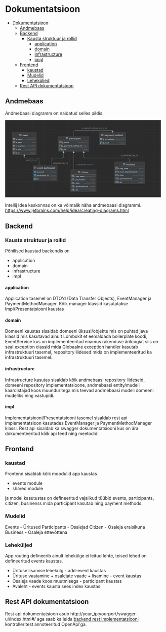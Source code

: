 # Dokumentatsioon

- [Dokumentatsioon](#dokumentatsioon)
  - [Andmebaas](#andmebaas)
  - [Backend](#backend)
    - [Kausta struktuur ja rollid](#kausta-struktuur-ja-rollid)
      - [application](#application)
      - [domain](#domain)
      - [infrastructure](#infrastructure)
      - [impl](#impl)
  - [Frontend](#frontend)
    - [kaustad](#kaustad)
    - [Mudelid](#mudelid)
    - [Leheküljed](#leheküljed)
  - [Rest API dokumentatsioon](#rest-api-dokumentatsioon)

## Andmebaas

Andmebaasi diagramm on näidatud selles pildis:

![Database structure](./db-schema.png)

Intellij Idea keskonnas on ka võimalik näha andmebaasi diagrammi.
https://www.jetbrains.com/help/idea/creating-diagrams.html

## Backend

### Kausta struktuur ja rollid

Põhilised kaustad backendis on

- application
- domain
- infrastructure
- impl

#### application

Application tasemel on DTO'd (Data Transfer Objects),
EventManager ja PaymentMethodManager. Kõik manager klassid kasutatakse Impl/Presentatsiooni kaustas

#### domain

Domeeni kaustas sisaldab domeeni üksusi/objekte mis on puhtad java klassid mis kasutavad ainult Lombokit et eemaldada boilerplate koodi, EventService kus on implementeeritud enamus rakenduse äriloogiat siis on seal exception classid mida Globaalne exception handler kasutab infrastruktuuri tasemel, repository liidesed mida on implementeeritud ka infrastruktuuri tasemel.

#### infrastructure

Infrastructure kasutas sisaldab kõik andmebaasi repository liideseid, domeeni repository implementatsioone, andmebaasi entity/mudeli kaardistajad koos muunduritega mis teevad andmebaasi mudeli domeeni mudeliks ning vastupidi.

#### impl

Implementatsiooni/Presentatsiooni tasemel sisaldab rest api implementatsioon kasutades EventManager ja PaymentMethodManager klassi. Rest api sisaldab ka swagger dokumentatsiooni kus on ära dokumenteeritud kõik api teed ning meetodid.

## Frontend

### kaustad

Frontend sisaldab kõik moodulid app kaustas

- events module
- shared module

ja model kasutustas on defineeritud vajalikud tüübid events, participants, citizen, businenss mida participant kasutab ning payment methods.

### Mudelid

Events - Üritused
Participants - Osalejad
Citizen - Osaleja eraisikuna
Business - Osaleja ettevõttena

### Leheküljed

App routing defineerib ainult lehekülge ei leitud lehte,
teised lehed on defineeritud events kaustas.

- Ürituse lisamise lehekülg - add-event kaustas
- Ürituse vaatamine + osalejate vaade + lisamine - event kaustas
- Osaleja vaade koos muutmisega - participant kaustas
- Avaleht - events kausta sees index kaustas

## Rest API dokumentatsioon

Rest api dokumentatsioon asub http://your_ip:yourport/swagger-ui/index.html#/ aga saab ka leida [backend rest implementatsiooni](./backend/src/main/java/ee/erik/backend/impl/rest/) kontrolleritest annoteeritud OpenApi'ga.
